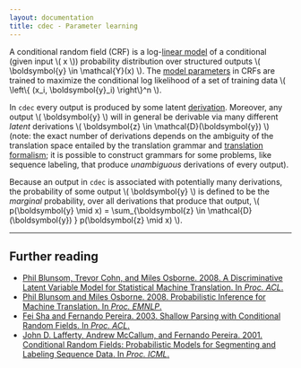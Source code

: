 ```yaml
---
layout: documentation
title: cdec - Parameter learning
---
```


A conditional random field (CRF) is a log-[linear model](../concepts/linear-models.html) of a conditional (given input <span>\\( x \\)</span>) probability distribution over structured outputs <span>\\( \boldsymbol{y} \in \mathcal{Y}(x) \\)</span>. The [model parameters](../concepts/weights.html) in CRFs are trained to maximize the conditional log likelihood of a set of training data <span>\\( \left\\{ (x_i, \boldsymbol{y}_i) \right\\}^n \\)</span>.

In `cdec` every output is produced by some latent [derivation](../concepts/derivations.html). Moreover, any output <span>\\( \boldsymbol{y} \\)</span> will in general be derivable via many different *latent* derivations <span>\\( \boldsymbol{z} \in \mathcal{D}(\boldsymbol{y}) \\)</span> (note: the exact number of derivations depends on the ambiguity of the translation space entailed by the translation grammar and [translation formalism](../concepts/formalism.html); it is possible to construct grammars for some problems, like sequence labeling, that produce *unambiguous* derivations of every output).

Because an output in `cdec` is associated with potentially many derivations, the probability of some output <span>\\( \boldsymbol{y} \\)</span> is defined to be the *marginal* probability, over all derivations that produce that output, <span>\\( p(\boldsymbol{y} \mid x) = \sum_{\boldsymbol{z} \in \mathcal{D}(\boldsymbol{y}) } p(\boldsymbol{z} \mid x) \\)</span>.

<hr/>

## Further reading
* [Phil Blunsom, Trevor Cohn, and Miles Osborne. 2008. A Discriminative Latent Variable Model for Statistical Machine Translation. In *Proc. ACL*.](http://www.aclweb.org/anthology/P/P08/P08-1024.pdf)
* [Phil Blunsom and Miles Osborne. 2008. Probabilistic Inference for Machine Translation. In *Proc. EMNLP*.](http://aclweb.org/anthology-new/D/D08/D08-1023.pdf)
* [Fei Sha and Fernando Pereira. 2003. Shallow Parsing with Conditional Random Fields. In *Proc. ACL*.](http://www-bcf.usc.edu/~feisha/pubs/shallow03.pdf)
* [John D. Lafferty, Andrew McCallum, and Fernando Pereira. 2001. Conditional Random Fields: Probabilistic Models for Segmenting and Labeling Sequence Data. In *Proc. ICML*.](http://repository.upenn.edu/cgi/viewcontent.cgi?article=1162&context=cis_papers)
